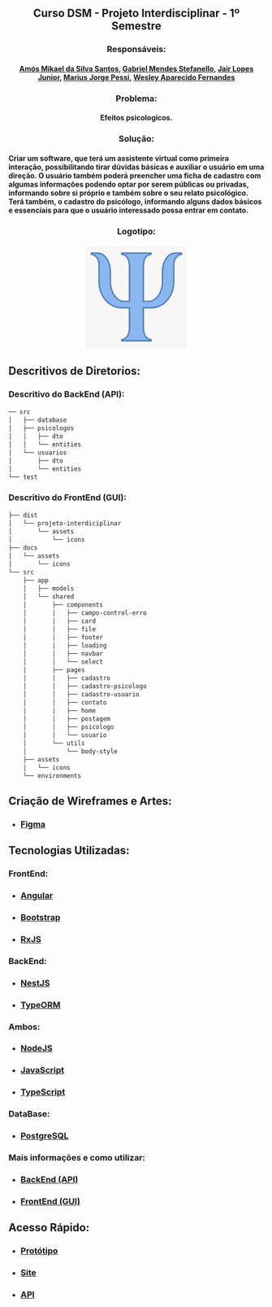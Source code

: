 ## <div align="center"> Curso DSM - Projeto Interdisciplinar - 1º Semestre </div>
### <div align="center"> Responsáveis: </div>
#### <div align="center"> <a href="https://github.com/amosmikael"> Amós Mikael da Silva Santos</a>, <a href="https://github.com/Gabrielstefanello"> Gabriel Mendes Stefanello</a>, <a href="https://github.com/JairLopesJunior/projeto-interdisciplinar-primeiro-semestre/blob/main/README.md"> Jair Lopes Junior</a>, <a href="https://github.com/mariuspessi"> Marius Jorge Pessi</a>, <a href="https://github.com/WesleyFernandez/projeto-interdisciplinar-primeiro-semestre"> Wesley Aparecido Fernandes</a> </div>

### <div align="center"> Problema: </div>

#### <div align="center"> Efeitos psicologicos. </div>

### <div align="center"> Solução: </div>

#### <div> Criar um software, que terá um assistente virtual como primeira interação, possibilitando tirar dúvidas básicas e auxiliar o usuário em uma direção. O usuário também poderá preencher uma ficha de cadastro com algumas informações podendo optar por serem públicas ou privadas, informando sobre si próprio e também sobre o seu relato psicológico. Terá também, o cadastro do psicólogo, informando alguns dados básicos e essenciais para que o usuário interessado possa entrar em contato. </div>

### <div align="center"> Logotipo: </div>

#### <div align="center"><img src="https://github.com/JairLopesJunior/projeto-interdisciplinar-primeiro-semestre/blob/main/logotipo.jpeg" width="200px"></img></div> 

## Descritivos de Diretorios:

### Descritivo do BackEnd (API):

```
── src
│   ├── database
│   ├── psicologos
│   │   ├── dto
│   │   └── entities
│   └── usuarios
│       ├── dto
│       └── entities
└── test
```

### Descritivo do FrontEnd (GUI):

```
├── dist
│   └── projeto-interdiciplinar
│       └── assets
│           └── icons
├── docs
│   └── assets
│       └── icons
└── src
    ├── app
    │   ├── models
    │   └── shared
    │       ├── components
    │       │   ├── campo-control-erro
    │       │   ├── card
    │       │   ├── file
    │       │   ├── footer
    │       │   ├── loading
    │       │   ├── navbar
    │       │   └── select
    │       ├── pages
    │       │   ├── cadastro
    │       │   ├── cadastro-psicologo
    │       │   ├── cadastro-usuario
    │       │   ├── contato
    │       │   ├── home
    │       │   ├── postagem
    │       │   ├── psicologo
    │       │   └── usuario
    │       └── utils
    │           └── body-style
    ├── assets
    │   └── icons
    └── environments
```

## Criação de Wireframes e Artes: 
- ### <a href="https://www.figma.com/"> Figma </a>

## Tecnologias Utilizadas:
### FrontEnd:
- ### <a href="https://angular.io/"> Angular </a>
- ### <a href="https://getbootstrap.com/"> Bootstrap </a>
- ### <a href="https://rxjs.dev/guide/overview"> RxJS </a>

### BackEnd:
- ### <a href="https://nestjs.com/"> NestJS </a>
- ### <a href="https://typeorm.io/"> TypeORM </a>

### Ambos:
- ### <a href="https://nodejs.org/en/"> NodeJS </a>
- ### <a href="https://developer.mozilla.org/pt-BR/docs/Web/JavaScript"> JavaScript </a>
- ### <a href="https://www.typescriptlang.org/"> TypeScript </a>

### DataBase:
- ### <a href="https://www.postgresql.org/"> PostgreSQL </a>

### Mais informações e como utilizar: 
- ### <a href="https://github.com/JairLopesJunior/projeto-interdisciplinar-primeiro-semestre-api"> BackEnd (API) </a>
- ### <a href="https://github.com/JairLopesJunior/projeto-interdiciplinar-gui"> FrontEnd (GUI) </a>


## Acesso Rápido:
- ### <a href="https://www.figma.com/proto/J7pBrghKb7zh3LzbgrD7Al/projeto-interdisciplinar-primeiro-semestre?node-id=125%3A57&scaling=min-zoom&page-id=0%3A1&starting-point-node-id=3%3A2"> Protótipo </a>
- ### <a href="https://jairlopesjunior.github.io/projeto-interdiciplinar-gui/"> Site </a>
- ### <a href="https://projeto-interdisciplinar-api.herokuapp.com/"> API </a>
